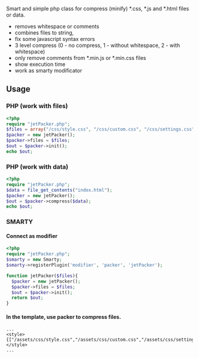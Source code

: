 Smart and simple php class for compress (minify) *.css, *.js and *.html files or data.
- removes whitespace or comments
- combines files to string, 
- fix some javascript syntax errors
- 3 level compress (0 - no compress, 1 - without whitespace, 2 - with whitespace)
- only remove comments from *.min.js or *.min.css files
- show execution time
- work as smarty modificator

## Usage

### PHP (work with files)
```php
<?php
require "jetPacker.php";
$files = array("/css/style.css", "/css/custom.css", "/css/settings.css");
$packer = new jetPacker();
$packer->files = $files;
$out = $packer->init();
echo $out;
```
### PHP (work with data)
```php
<?php
require "jetPacker.php";
$data = file_get_contents("index.html");
$packer = new jetPacker();
$out = $packer->compress($data);
echo $out;
```
 
### SMARTY
#### Connect as modifier
```php
<?php
require "jetPacker.php";
$smarty = new Smarty;
$smarty->registerPlugin('modifier', 'packer', 'jetPacker');

function jetPacker($files){
  $packer = new jetPacker();
  $packer->files = $files;
  $out = $packer->init();
  return $out;
}
```
#### In the template, use packer to compress files.
```smarty
...
<style>
{["/assets/css/style.css","/assets/css/custom.css","/assets/css/settings.css"]|packer}
</style>
...
```
